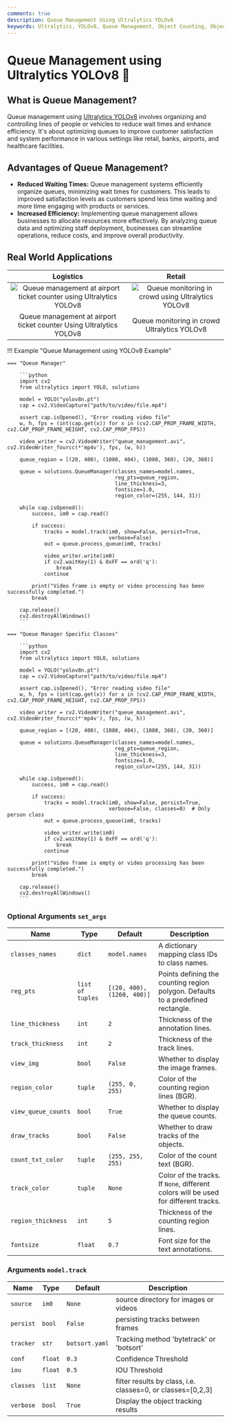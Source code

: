 ```yaml
---
comments: true
description: Queue Management Using Ultralytics YOLOv8
keywords: Ultralytics, YOLOv8, Queue Management, Object Counting, Object Tracking, Object Detection, Notebook, IPython Kernel, CLI, Python SDK
---
```


# Queue Management using Ultralytics YOLOv8 🚀

## What is Queue Management?

Queue management using [Ultralytics YOLOv8](https://github.com/ultralytics/ultralytics/) involves organizing and controlling lines of people or vehicles to reduce wait times and enhance efficiency. It's about optimizing queues to improve customer satisfaction and system performance in various settings like retail, banks, airports, and healthcare facilities.

## Advantages of Queue Management?

- **Reduced Waiting Times:** Queue management systems efficiently organize queues, minimizing wait times for customers. This leads to improved satisfaction levels as customers spend less time waiting and more time engaging with products or services.
- **Increased Efficiency:** Implementing queue management allows businesses to allocate resources more effectively. By analyzing queue data and optimizing staff deployment, businesses can streamline operations, reduce costs, and improve overall productivity.

## Real World Applications

|                                                                                  Logistics                                                                                  |                                                                           Retail                                                                           |
|:---------------------------------------------------------------------------------------------------------------------------------------------------------------------------:|:----------------------------------------------------------------------------------------------------------------------------------------------------------:|
| ![Queue management at airport ticket counter using Ultralytics YOLOv8](https://github.com/RizwanMunawar/RizwanMunawar/assets/62513924/10487e76-bf60-4a9c-a0f3-5a75a05fa7a3) | ![Queue monitoring in crowd using Ultralytics YOLOv8](https://github.com/RizwanMunawar/RizwanMunawar/assets/62513924/dcc6d2ca-5576-434d-83c6-e57fe07bc693) |
|                                                     Queue management at airport ticket counter Using Ultralytics YOLOv8                                                     |                                                        Queue monitoring in crowd Ultralytics YOLOv8                                                        |

!!! Example "Queue Management using YOLOv8 Example"

    === "Queue Manager"

        ```python
        import cv2
        from ultralytics import YOLO, solutions
        
        model = YOLO("yolov8n.pt")
        cap = cv2.VideoCapture("path/to/video/file.mp4")
        
        assert cap.isOpened(), "Error reading video file"
        w, h, fps = (int(cap.get(x)) for x in (cv2.CAP_PROP_FRAME_WIDTH, cv2.CAP_PROP_FRAME_HEIGHT, cv2.CAP_PROP_FPS))
        
        video_writer = cv2.VideoWriter("queue_management.avi", cv2.VideoWriter_fourcc(*'mp4v'), fps, (w, h))
        
        queue_region = [(20, 400), (1080, 404), (1080, 360), (20, 360)]
        
        queue = solutions.QueueManager(classes_names=model.names,
                                       reg_pts=queue_region,
                                       line_thickness=3,
                                       fontsize=1.0,
                                       region_color=(255, 144, 31))
        
        while cap.isOpened():
            success, im0 = cap.read()
        
            if success:
                tracks = model.track(im0, show=False, persist=True,
                                     verbose=False)
                out = queue.process_queue(im0, tracks)
        
                video_writer.write(im0)
                if cv2.waitKey(1) & 0xFF == ord('q'):
                    break
                continue
        
            print("Video frame is empty or video processing has been successfully completed.")
            break
        
        cap.release()
        cv2.destroyAllWindows()
        ```

    === "Queue Manager Specific Classes"

        ```python
        import cv2
        from ultralytics import YOLO, solutions
        
        model = YOLO("yolov8n.pt")
        cap = cv2.VideoCapture("path/to/video/file.mp4")
        
        assert cap.isOpened(), "Error reading video file"
        w, h, fps = (int(cap.get(x)) for x in (cv2.CAP_PROP_FRAME_WIDTH, cv2.CAP_PROP_FRAME_HEIGHT, cv2.CAP_PROP_FPS))
        
        video_writer = cv2.VideoWriter("queue_management.avi", cv2.VideoWriter_fourcc(*'mp4v'), fps, (w, h))
        
        queue_region = [(20, 400), (1080, 404), (1080, 360), (20, 360)]
        
        queue = solutions.QueueManager(classes_names=model.names,
                                       reg_pts=queue_region,
                                       line_thickness=3,
                                       fontsize=1.0,
                                       region_color=(255, 144, 31))
        
        while cap.isOpened():
            success, im0 = cap.read()
        
            if success:
                tracks = model.track(im0, show=False, persist=True,
                                     verbose=False, classes=0)  # Only person class
                out = queue.process_queue(im0, tracks)
        
                video_writer.write(im0)
                if cv2.waitKey(1) & 0xFF == ord('q'):
                    break
                continue
        
            print("Video frame is empty or video processing has been successfully completed.")
            break
        
        cap.release()
        cv2.destroyAllWindows()
        ```

### Optional Arguments `set_args`

| Name                | Type             | Default                    | Description                                                                         |
|---------------------|------------------|----------------------------|-------------------------------------------------------------------------------------|
| `classes_names`     | `dict`           | `model.names`              | A dictionary mapping class IDs to class names.                                      |
| `reg_pts`           | `list of tuples` | `[(20, 400), (1260, 400)]` | Points defining the counting region polygon. Defaults to a predefined rectangle.    |
| `line_thickness`    | `int`            | `2`                        | Thickness of the annotation lines.                                                  |
| `track_thickness`   | `int`            | `2`                        | Thickness of the track lines.                                                       |
| `view_img`          | `bool`           | `False`                    | Whether to display the image frames.                                                |
| `region_color`      | `tuple`          | `(255, 0, 255)`            | Color of the counting region lines (BGR).                                           |
| `view_queue_counts` | `bool`           | `True`                     | Whether to display the queue counts.                                                |
| `draw_tracks`       | `bool`           | `False`                    | Whether to draw tracks of the objects.                                              |
| `count_txt_color`   | `tuple`          | `(255, 255, 255)`          | Color of the count text (BGR).                                                      |
| `track_color`       | `tuple`          | `None`                     | Color of the tracks. If `None`, different colors will be used for different tracks. |
| `region_thickness`  | `int`            | `5`                        | Thickness of the counting region lines.                                             |
| `fontsize`          | `float`          | `0.7`                      | Font size for the text annotations.                                                 |

### Arguments `model.track`

| Name      | Type    | Default        | Description                                                 |
|-----------|---------|----------------|-------------------------------------------------------------|
| `source`  | `im0`   | `None`         | source directory for images or videos                       |
| `persist` | `bool`  | `False`        | persisting tracks between frames                            |
| `tracker` | `str`   | `botsort.yaml` | Tracking method 'bytetrack' or 'botsort'                    |
| `conf`    | `float` | `0.3`          | Confidence Threshold                                        |
| `iou`     | `float` | `0.5`          | IOU Threshold                                               |
| `classes` | `list`  | `None`         | filter results by class, i.e. classes=0, or classes=[0,2,3] |
| `verbose` | `bool`  | `True`         | Display the object tracking results                         |
